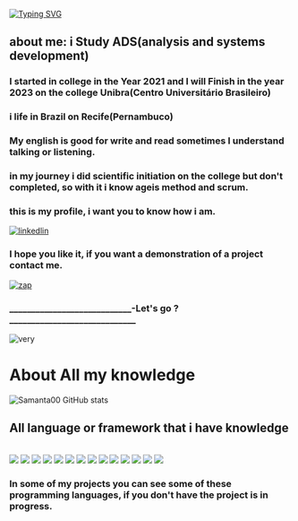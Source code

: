 [![Typing SVG](https://readme-typing-svg.demolab.com?font=Fira+Code&size=34&pause=1000&color=F75179&random=true&width=1700&lines=Hi%2C+my+name+is+Ellen+Samanta%F0%9F%91%8B%F0%9F%8F%BC;I'm+a+Full-Stack+developer+with+DevOps+knowledge+and+concepts.;I+Graduated+in+Systems+Analysis+and+Development.;Welcome+to+my+GitHub+Profile%E2%98%BA%EF%B8%8F)](https://git.io/typing-svg)



## about me: i Study ADS(analysis and systems development) 
### I started in college in the Year 2021 and I will Finish in the year 2023 on the college Unibra(Centro Universitário Brasileiro)
### i life in Brazil on Recife(Pernambuco)
### My english is good for write and read sometimes I understand talking or listening.

### in my journey i did scientific initiation on the college but don't completed, so with it i know ageis method and scrum.

### this is my profile, i want you to know how i am.

[![linkedlin](https://img.shields.io/badge/LinkedIn-0077B5?style=for-the-badge&logo=linkedin&logoColor=white)](https://www.linkedin.com/in/ellen-samanta-nunes-da-silva-674a42227/)

### I hope you like it, if you want a demonstration of a project contact me. 
[![zap](https://img.shields.io/badge/WhatsApp-25D366?style=for-the-badge&logo=whatsapp&logoColor=white)](https://api.whatsapp.com/send?phone=5581981311245)


### ____________________________-Let's go ? _____________________________

![very](https://media0.giphy.com/media/LXHJRRjnviw7e/giphy.gif?cid=790b76110b12ba450501b345270ccdd4907170ae696d336c&rid=giphy.gif&ct=g)

# About All my knowledge
![Samanta00 GitHub stats](https://github-readme-stats.vercel.app/api?username=Samanta00&show_icons=true&theme=radical)

## All language or framework that i have knowledge 
<div alt="html5" style="display: inline_block"><br/>
<img src="https://img.shields.io/badge/HTML5-E34F26?style=for-the-badge&logo=html5&logoColor=white">
<img src="https://img.shields.io/badge/CSS-239120?&style=for-the-badge&logo=css3&logoColor=white">
<img src="https://img.shields.io/badge/Python-14354C?style=for-the-badge&logo=python&logoColor=white">
<img src="https://img.shields.io/badge/JavaScript-323330?style=for-the-badge&logo=javascript&logoColor=F7DF1E">
<img src="https://img.shields.io/badge/PHP-777BB4?style=for-the-badge&logo=php&logoColor=white">
<img src="https://img.shields.io/badge/React-20232A?style=for-the-badge&logo=react&logoColor=61DAFB">
<img src="https://img.shields.io/badge/React_Native-20232A?style=for-the-badge&logo=react&logoColor=61DAFB">
<img src="https://img.shields.io/badge/MySQL-00000F?style=for-the-badge&logo=mysql&logoColor=white">
<img src="https://img.shields.io/badge/Node.js-43853D?style=for-the-badge&logo=node.js&logoColor=white">
<img src="https://img.shields.io/badge/Bootstrap-563D7C?style=for-the-badge&logo=bootstrap&logoColor=white">
<img src="https://img.shields.io/badge/GitHub-100000?style=for-the-badge&logo=github&logoColor=white">
<img src="https://img.shields.io/badge/Microsoft_Excel-217346?style=for-the-badge&logo=microsoft-excel&logoColor=white">
<img src="https://img.shields.io/badge/Microsoft_PowerPoint-B7472A?style=for-the-badge&logo=microsoft-powerpoint&logoColor=white">
<img src="https://img.shields.io/badge/Microsoft_Word-2B579A?style=for-the-badge&logo=microsoft-word&logoColor=white">


</div>

### In some of my projects you can see some of these programming languages, if you don't have the project is in progress.


